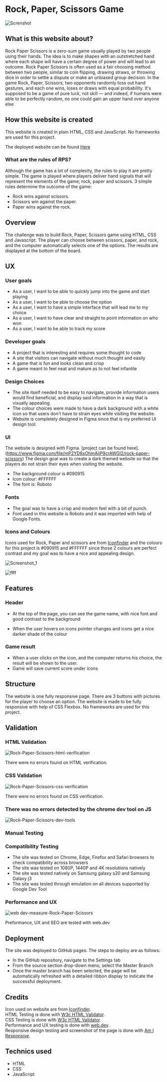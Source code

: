# Rock, Paper, Scissors Game

![Screnshot](https://user-images.githubusercontent.com/47572512/152343729-516a0681-8eaa-4e3e-916b-1c53fd026c29.png)

## What is this website about?

Rock Paper Scissors is a zero-sum game usually played by two people using their hands. The idea is to make shapes with an outstretched hand where each shape will have a certain degree of power and will lead to an outcome. Rock Paper Scissors is often used as a fair choosing method between two people, similar to coin flipping, drawing straws, or throwing dice in order to settle a dispute or make an unbiased group decision. In the game Rock, Paper, Scissors, two opponents randomly toss out hand gestures, and each one wins, loses or draws with equal probability. It's supposed to be a game of pure luck, not skill — and indeed, if humans were able to be perfectly random, no one could gain an upper hand over anyone else

## How this website is created

This website is created in plain HTML, CSS and JavaScript. No frameworks are used for this project.

The deployed website can be found [Here](https://tonnyg95.github.io/Rock-Paper-Scissors-/)


### What are the rules of RPS?
Although the game has a lot of complexity, the rules to play it are pretty simple.
The game is played where players deliver hand signals that will represent the elements of the game; rock, paper and scissors. 3 simple rules determine the outcome of the game:

- Rock wins against scissors.
- Scissors win against the paper.
- Paper wins against the rock.

## Overview

The challenge was to build Rock, Paper, Scissors game using HTML, CSS and Javascript. The player can choose between scissors, paper, and rock, and the computer automatically selects one of the options. The results are displayed at the bottom of the board.

## UX

### User goals

- As a user, I want to be able to quickly jump into the game and start playing
- As a user, I want to be able to choose the option
- As a user, I want to have a simple interface that will lead me to my choice 
- As a user, I want to have clear and straight to point information on who won
- As a user, I want to be able to track my score 

### Developer goals

- A project that is interesting and requires some thought to code
- A site that visitors can navigate without much thought and easily
- A game that is fun and looks clean and crisp
- A game meant to feel neat and mature as to not feel infantile

### Design Choices

- The site itself needed to be easy to navigate, provide information users would find beneficial, and display said information in a way that is visually appealing.
- The colour choices were made to have a dark background with a white icon so that users don't have to strain eyes while visiting the website.
- Website is completely designed in Figma since that is my preferred UI design tool.

### UI 

The website is designed with Figma. [project can be found here].(https://www.figma.com/file/mP2YD8xOhmAijP9crAWGI2/rock-paper-scissors) The design goal was to create a dark themed website so that the players do not strain their eyes when visiting the website. 

- The background colour is #090915 
- Icon colour: #FFFFFF
- The font is: Roboto

### Fonts

- The goal was to have a crisp and modern feel with a bit of punch.
- Font used in this website is Roboto and it was imported with help of Google Fonts.

### Icons and Colours 

Icons used for Rock, Paper and scissors are from [Iconfinder](https://www.iconfinder.com/) and the colours for this project is #090915 and #FFFFFF since those 2 colours are perfect contrast and my goal was to have a nice and appealing design. 

![Screenshot_1](https://user-images.githubusercontent.com/47572512/156226740-cd86be8f-f3c0-4a5b-b428-02f856f07de9.png)

![ffff](https://user-images.githubusercontent.com/47572512/156226787-14667a84-5f6d-4654-8bef-b09f3642d1db.png)


## Features


### Header

- At the top of the page, you can see the game name, with nice font and good contrast to the background 

- When the user hovers on icons pointer changes and icons get a nice darker shade of the colour

### Game result 

- When a user clicks on the icon, and the computer returns his choice, the result will be shown to the user.
- Game will save current score under icons  

## Structure

The website is one fully responsive page. There are 3 buttons with pictures for the player to choose an option. The website is made to be fully responsive with help of CSS Flexbox. No frameworks are used for this project. 

## Validation

### HTML Validation

![Rock-Paper-Scissors-html-verification](https://user-images.githubusercontent.com/47572512/152343797-8235d0eb-8857-493a-ad20-042868cfce22.png)

There were no errors found on HTML verification.

### CSS Validation

![Rock-Paper-Scissors-css-verification](https://user-images.githubusercontent.com/47572512/152343838-b42d6be0-4451-41ac-a05e-94197a72c17a.png)

There were no errors found on CSS verification.

### There was no errors detected by the chrome dev tool on JS 

![Rock-Paper-Scissors-dev-tools](https://user-images.githubusercontent.com/47572512/152343913-efc51203-5edf-4590-ba1c-afa9cc76bb41.png)


### Manual Testing

### Compatibility Testing
- The site was tested on Chrome, Edge, Firefox and Safari browsers to check compatibility across browsers
- The site was tested on 1080P, 1440P and 4K resolutions natively
- The site was tested natively on Samsung galaxy s20 and Samsung Galaxy j3
- The site was tested through emulation on all devices supported by Google Dev Tool


### Performance and UX

![web dev-measure-Rock-Paper-Scissors](https://user-images.githubusercontent.com/47572512/152343962-130fda66-3c1c-4c41-ab81-b8d1cc02467c.png)

Preformance, UX and SEO are tested with web.dev 

## Deployment

The site was deployed to GitHub pages. The steps to deploy are as follows:
- In the GitHub repository, navigate to the Settings tab
- From the source section drop-down menu, select the Master Branch
- Once the master branch has been selected, the page will be automatically refreshed with a detailed ribbon display to indicate the successful deployment.


## Credits

Icon used on website are from [Iconfinder](https://www.iconfinder.com/).\
HTML Testing is done with [W3c HTML Validator](https://validator.w3.org/).\
CSS Testing is done with [W3c HTML Validator](https://jigsaw.w3.org/css-validator/).\
Performance and UX testing is done with [web.dev](https://web.dev/).\
Responsive design testing and screenshot of the page is done with [Am I Responsive](http://ami.responsivedesign.is/).

## Technics used 

- HTML
- CSS
- JavaScript
